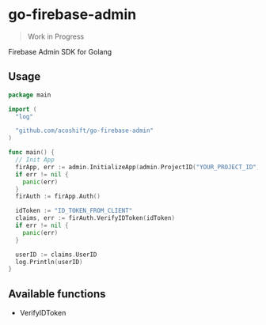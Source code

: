 # go-firebase-admin

> Work in Progress

Firebase Admin SDK for Golang

## Usage

```go
package main

import (
  "log"

  "github.com/acoshift/go-firebase-admin"
)

func main() {
  // Init App
  firApp, err := admin.InitializeApp(admin.ProjectID("YOUR_PROJECT_ID"))
  if err != nil {
    panic(err)
  }
  firAuth := firApp.Auth()

  idToken := "ID_TOKEN_FROM_CLIENT"
  claims, err := firAuth.VerifyIDToken(idToken)
  if err != nil {
    panic(err)
  }

  userID := claims.UserID
  log.Println(userID)
}
```

## Available functions

- VerifyIDToken
